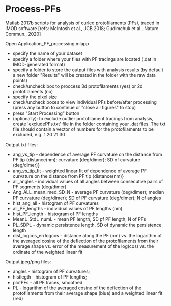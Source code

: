 # Process-PFs
Matlab 2017b scripts for analysis of curled protofilaments (PFs), traced in IMOD software [refs: McIntosh et al., JCB 2018; Gudimchuk et al., Nature Commun., 2020]

Open Application_PF_processing.mlapp
- specify the name of your dataset
- specify a folder where your files with PF tracings are located (.dat in IMOD-generated format)
- specify a folder to store the output files with analysis results (by default a new folder "Results" will be created in the folder with the raw data points)
- check/uncheck box to proccess 3d protofilaments (yes) or 2d protofilaments (no)
- specify the pixel size
- check/uncheck boxes to view individual PFs before/after processing (press any button to continue or "close all figures" to stop)
- press "Start Processing" button
- (optionally): to exclude outlier protofilament tracings from analysis, create 'excludePFs.txt' file in the folder containing your .dat files. The txt file should contain a vector of numbers for the protofilaments to be excluded, e.g. 1 20 21 30

Output txt files:

- ang_vs_tip - dependence of average PF curvature on the distance from PF tip {distance(nm); curvature (deg/dimer); SD of curvature (deg/dimer)} 
- ang_vs_tip_fit - weighted linear fit of dependence of average PF curvature on the distance from PF tip {distance(nm)}
- all_angles - individual values of all angles between consecutive pairs of PF segments (deg/dimer) 
- Ang_ALL_mean_med_SD_N - average PF curvature (deg/dimer); median PF curvature (deg/dimer); SD of PF curvature (deg/dimer); N of angles 
- hist_ang_all - histogram of PF curvatures
- all_PF_lengths - individual values of PF lengths (nm)
- hist_PF_length - histogram of PF lengths
- MeanL_StdL_numL - mean PF length, SD pf PF length, N of PFs
- PL_SDPL - dynamic persistence length, SD of dynamic the persistence length
- dist_logcos_errlogcos - distance along the PF (nm) vs. the logarithm of the averaged cosine of the deflection of the protofilaments from their average shape vs. error of the measurement of the log(cos<teta>) vs. the ordinate of the weighted linear fit



Output jpeg/png files:
- angles - histogram of PF curvatures;
- histlegth - histogram of PF lengths;
- plotPFs - all PF traces, smoothed
- PL - logarithm of the averaged cosine of the deflection of the protofilaments from their average shape (blue) and a weighted linear fit (red)
